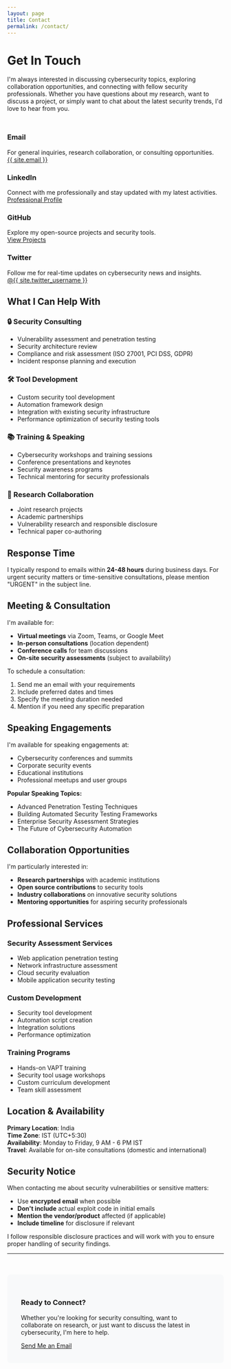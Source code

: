 ```yaml
---
layout: page
title: Contact
permalink: /contact/
---
```


# Get In Touch

I'm always interested in discussing cybersecurity topics, exploring collaboration opportunities, and connecting with fellow security professionals. Whether you have questions about my research, want to discuss a project, or simply want to chat about the latest security trends, I'd love to hear from you.

<div class="grid grid-2" style="margin-top: 3rem;">

<div class="card">
  <h3 class="card-title">
    <i class="fas fa-envelope"></i> Email
  </h3>
  <div class="card-excerpt">
    For general inquiries, research collaboration, or consulting opportunities.
  </div>
  <a href="mailto:{{ site.email }}" class="card-link">{{ site.email }}</a>
</div>

<div class="card">
  <h3 class="card-title">
    <i class="fab fa-linkedin"></i> LinkedIn
  </h3>
  <div class="card-excerpt">
    Connect with me professionally and stay updated with my latest activities.
  </div>
  <a href="https://linkedin.com/in/{{ site.linkedin_username }}" target="_blank" rel="noopener" class="card-link">Professional Profile</a>
</div>

<div class="card">
  <h3 class="card-title">
    <i class="fab fa-github"></i> GitHub
  </h3>
  <div class="card-excerpt">
    Explore my open-source projects and security tools.
  </div>
  <a href="https://github.com/{{ site.github_username }}" target="_blank" rel="noopener" class="card-link">View Projects</a>
</div>

<div class="card">
  <h3 class="card-title">
    <i class="fab fa-twitter"></i> Twitter
  </h3>
  <div class="card-excerpt">
    Follow me for real-time updates on cybersecurity news and insights.
  </div>
  <a href="https://twitter.com/{{ site.twitter_username }}" target="_blank" rel="noopener" class="card-link">@{{ site.twitter_username }}</a>
</div>

</div>

## What I Can Help With

### 🔒 Security Consulting
- Vulnerability assessment and penetration testing
- Security architecture review
- Compliance and risk assessment (ISO 27001, PCI DSS, GDPR)
- Incident response planning and execution

### 🛠️ Tool Development
- Custom security tool development
- Automation framework design
- Integration with existing security infrastructure
- Performance optimization of security testing tools

### 📚 Training & Speaking
- Cybersecurity workshops and training sessions
- Conference presentations and keynotes
- Security awareness programs
- Technical mentoring for security professionals

### 🔬 Research Collaboration
- Joint research projects
- Academic partnerships
- Vulnerability research and responsible disclosure
- Technical paper co-authoring

## Response Time

I typically respond to emails within **24-48 hours** during business days. For urgent security matters or time-sensitive consultations, please mention "URGENT" in the subject line.

## Meeting & Consultation

I'm available for:
- **Virtual meetings** via Zoom, Teams, or Google Meet
- **In-person consultations** (location dependent)
- **Conference calls** for team discussions
- **On-site security assessments** (subject to availability)

To schedule a consultation:
1. Send me an email with your requirements
2. Include preferred dates and times
3. Specify the meeting duration needed
4. Mention if you need any specific preparation

## Speaking Engagements

I'm available for speaking engagements at:
- Cybersecurity conferences and summits
- Corporate security events
- Educational institutions
- Professional meetups and user groups

**Popular Speaking Topics:**
- Advanced Penetration Testing Techniques
- Building Automated Security Testing Frameworks
- Enterprise Security Assessment Strategies
- The Future of Cybersecurity Automation

## Collaboration Opportunities

I'm particularly interested in:
- **Research partnerships** with academic institutions
- **Open source contributions** to security tools
- **Industry collaborations** on innovative security solutions
- **Mentoring opportunities** for aspiring security professionals

## Professional Services

### Security Assessment Services
- Web application penetration testing
- Network infrastructure assessment
- Cloud security evaluation
- Mobile application security testing

### Custom Development
- Security tool development
- Automation script creation
- Integration solutions
- Performance optimization

### Training Programs
- Hands-on VAPT training
- Security tool usage workshops
- Custom curriculum development
- Team skill assessment

## Location & Availability

**Primary Location**: India  
**Time Zone**: IST (UTC+5:30)  
**Availability**: Monday to Friday, 9 AM - 6 PM IST  
**Travel**: Available for on-site consultations (domestic and international)

## Security Notice

When contacting me about security vulnerabilities or sensitive matters:
- Use **encrypted email** when possible
- **Don't include** actual exploit code in initial emails
- **Mention the vendor/product** affected (if applicable)
- **Include timeline** for disclosure if relevant

I follow responsible disclosure practices and will work with you to ensure proper handling of security findings.

---

<div class="text-center" style="margin-top: 3rem; padding: 2rem; background-color: #f8f9fa; border-radius: 8px;">
  <h3>Ready to Connect?</h3>
  <p>Whether you're looking for security consulting, want to collaborate on research, or just want to discuss the latest in cybersecurity, I'm here to help.</p>
  <a href="mailto:{{ site.email }}" class="btn btn-primary">Send Me an Email</a>
</div>

